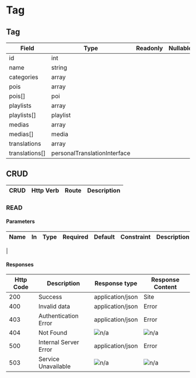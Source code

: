 # Tag

## Tag
| Field          | Type                         | Readonly | Nullable | Translatable | Description |
|----------------|------------------------------|----------|----------|--------------|-------------|
| id             | int                          |          |          |              |             |
| name           | string                       |          |          |              |             |
| categories     | array                        |          |          |              |             |
| pois           | array                        |          |          |              |             |
| pois[]         | poi                          |          |          |              |             |
| playlists      | array                        |          |          |              |             |
| playlists[]    | playlist                     |          |          |              |             |
| medias         | array                        |          |          |              |             |
| medias[]       | media                        |          |          |              |             |
| translations   | array                        |          |          |              |             |
| translations[] | personalTranslationInterface |          |          |              |             |


## CRUD
| CRUD   | Http Verb | Route      | Description      |
|--------|-----------|------------|------------------|

### READ

#### Parameters
| Name         | In        | Type    | Required            | Default     | Constraint                    | Description |
|--------------|-----------|---------|---------------------|-------------|-------------------------------|-------------|
| 


#### Responses
| Http Code | Description           | Response type    | Response Content |
|-----------|-----------------------|------------------|------------------|
| 200       | Success               | application/json | Site             |
| 400       | Invalid data          | application/json | Error            |
| 403       | Authentication Error  | application/json | Error            |
| 404       | Not Found             | ![n/a][naIcon]   | ![n/a][naIcon]   |
| 500       | Internal Server Error | application/json | Error            |
| 503       | Service Unavailable   | ![n/a][naIcon]   | ![n/a][naIcon]   |

[trueIcon]: https://maxcdn.icons8.com/Color/PNG/24/Very_Basic/checkmark-24.png
[falseIcon]: https://maxcdn.icons8.com/Color/PNG/24/User_Interface/delete_sign-24.png
[naIcon]: https://maxcdn.icons8.com/Color/PNG/24/Business/not_applicable-24.png